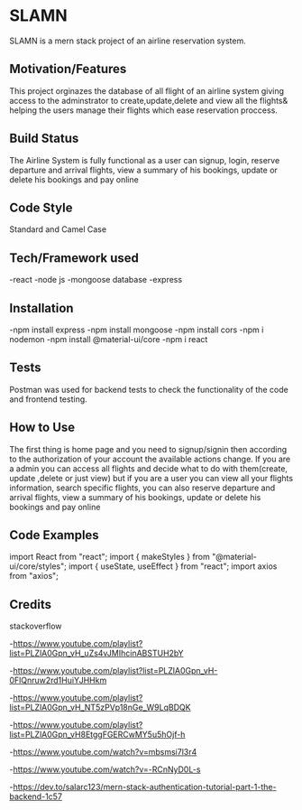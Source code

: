 # SLAMN
SLAMN is a mern stack project of an airline reservation system.

## Motivation/Features
This project orginazes the database of all flight of an airline system giving access to the adminstrator to create,update,delete and view all the flights&
helping the users manage their flights which ease reservation proccess.

## Build Status
The Airline System is fully functional as a user can signup, login, reserve departure and arrival flights, view a summary of his bookings, update or delete his bookings and pay online 

## Code Style
Standard and Camel Case


## Tech/Framework used
-react
-node js
-mongoose database
-express

## Installation
-npm install express
-npm install mongoose
-npm install cors
-npm i nodemon
-npm install @material-ui/core
-npm i react

## Tests
Postman was used for backend tests to check the functionality of the code and frontend testing.

## How to Use
The first thing is home page and you need to signup/signin then according to the authorization of your account the available actions change.
If you are a admin you can access all flights and decide what to do with them(create, update ,delete or just view) but if you are a user you can view all your flights
information, search specific flights, you can also reserve departure and arrival flights, view a summary of his bookings, update or delete his bookings and pay online 

## Code Examples
import  React from "react";
import { makeStyles } from "@material-ui/core/styles";
import { useState, useEffect } from "react";
import axios from "axios";

## Credits
stackoverflow

-https://www.youtube.com/playlist?list=PLZlA0Gpn_vH_uZs4vJMIhcinABSTUH2bY

-https://www.youtube.com/playlist?list=PLZlA0Gpn_vH-0FlQnruw2rd1HuiYJHHkm

-https://www.youtube.com/playlist?list=PLZlA0Gpn_vH_NT5zPVp18nGe_W9LqBDQK

-https://www.youtube.com/playlist?list=PLZlA0Gpn_vH8EtggFGERCwMY5u5hOjf-h

-https://www.youtube.com/watch?v=mbsmsi7l3r4

-https://www.youtube.com/watch?v=-RCnNyD0L-s

-https://dev.to/salarc123/mern-stack-authentication-tutorial-part-1-the-backend-1c57




